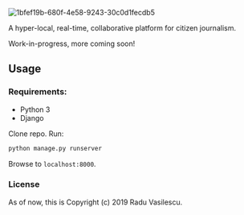 ![1bfef19b-680f-4e58-9243-30c0d1fecdb5](https://user-images.githubusercontent.com/10100323/54144603-6f555f00-4402-11e9-9422-13f36e4f6cf8.png)

A hyper-local, real-time, collaborative platform for citizen journalism.

Work-in-progress, more coming soon!

## Usage

### Requirements:

- Python 3
- Django

Clone repo. Run:

```bash
python manage.py runserver
```

Browse to `localhost:8000`.

### License

As of now, this is Copyright (c) 2019 Radu Vasilescu.


